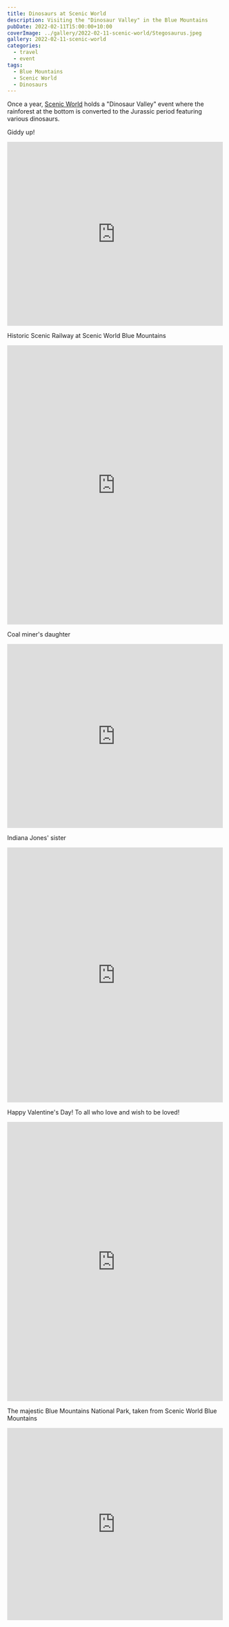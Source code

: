```yaml
---
title: Dinosaurs at Scenic World
description: Visiting the "Dinosaur Valley" in the Blue Mountains
pubDate: 2022-02-11T15:00:00+10:00
coverImage: ../gallery/2022-02-11-scenic-world/Stegosaurus.jpeg
gallery: 2022-02-11-scenic-world
categories:
  - travel
  - event
tags:
  - Blue Mountains
  - Scenic World
  - Dinosaurs
---
```


Once a year, [Scenic World](https://www.scenicworld.com.au/dinosaur-valley) holds a "Dinosaur Valley" event where the rainforest at the bottom is converted to the Jurassic period featuring various dinosaurs.

Giddy up!

<iframe src="https://www.facebook.com/plugins/post.php?href=https%3A%2F%2Fwww.facebook.com%2Fchris1.tham%2Fposts%2Fpfbid0a5XfXq7XtJWoLJpr9gbwUVJXs88ZhGpJg3Waf2s8xHxAN2QmTSe2V3vbYithADWQl&show_text=true&width=500" width="500" height="425" style="border:none;overflow:hidden" scrolling="no" frameborder="0" allowfullscreen="true" allow="autoplay; clipboard-write; encrypted-media; picture-in-picture; web-share"></iframe>

Historic Scenic Railway at Scenic World Blue Mountains

<iframe src="https://www.facebook.com/plugins/post.php?href=https%3A%2F%2Fwww.facebook.com%2Fchris1.tham%2Fposts%2Fpfbid0nUZwvCHgGX83K17hyBP3Q2gKtDh4ciKdTrW6cip9ZCwWZnEUz5Bf7gbSkQTVap6Nl&show_text=true&width=500" width="500" height="645" style="border:none;overflow:hidden" scrolling="no" frameborder="0" allowfullscreen="true" allow="autoplay; clipboard-write; encrypted-media; picture-in-picture; web-share"></iframe>

Coal miner's daughter

<iframe src="https://www.facebook.com/plugins/post.php?href=https%3A%2F%2Fwww.facebook.com%2Fchris1.tham%2Fposts%2Fpfbid0r7Za4WoA3KzVaonpFJ7EVG2Kp9ihanjPqNeLWd2cr9ButJBfnyYiGj32BBLfyeEvl&show_text=true&width=500" width="500" height="425" style="border:none;overflow:hidden" scrolling="no" frameborder="0" allowfullscreen="true" allow="autoplay; clipboard-write; encrypted-media; picture-in-picture; web-share"></iframe>

Indiana Jones' sister

<iframe src="https://www.facebook.com/plugins/post.php?href=https%3A%2F%2Fwww.facebook.com%2Fchris1.tham%2Fposts%2Fpfbid02YcnH1LYG39aY6Evoa3Eos9bB3cnEWAjEMMCuZdouP2CvohH2wA58svZsLpLavHHdl&show_text=true&width=500" width="500" height="589" style="border:none;overflow:hidden" scrolling="no" frameborder="0" allowfullscreen="true" allow="autoplay; clipboard-write; encrypted-media; picture-in-picture; web-share"></iframe>

Happy Valentine's Day! To all who love and wish to be loved!

<iframe src="https://www.facebook.com/plugins/post.php?href=https%3A%2F%2Fwww.facebook.com%2Fchris1.tham%2Fposts%2Fpfbid02NXR1joXA8sTgwnV9R4ZWtmGyZdpRdSi6Swit355kGvRdsbeWdAJFXPvZ1beMrJV2l&show_text=true&width=500" width="500" height="645" style="border:none;overflow:hidden" scrolling="no" frameborder="0" allowfullscreen="true" allow="autoplay; clipboard-write; encrypted-media; picture-in-picture; web-share"></iframe>

The majestic Blue Mountains National Park, taken from Scenic World Blue Mountains

<iframe src="https://www.facebook.com/plugins/post.php?href=https%3A%2F%2Fwww.facebook.com%2Fchris1.tham%2Fposts%2Fpfbid0j6Y5nQYDr87rNGqKC5BWscRDe6qjK4ga4uSzfTGMXzhUuuxUmnaR7B4c3PKoHrjSl&show_text=true&width=500" width="500" height="444" style="border:none;overflow:hidden" scrolling="no" frameborder="0" allowfullscreen="true" allow="autoplay; clipboard-write; encrypted-media; picture-in-picture; web-share"></iframe>
